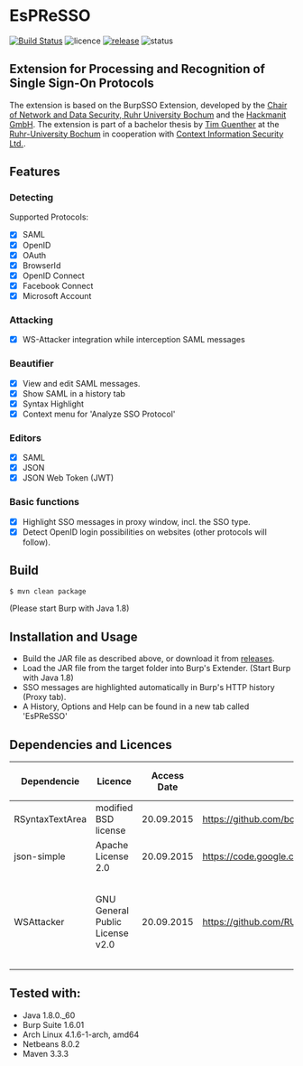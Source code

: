 # EsPReSSO
[![Build Status](https://travis-ci.org/RUB-NDS/BurpSSOExtension.svg?branch=master)](https://travis-ci.org/RUB-NDS/BurpSSOExtension)
![licence](https://img.shields.io/badge/License-GPLv2-brightgreen.svg)
[![release](https://img.shields.io/badge/Release-v2.0.2-blue.svg)](https://github.com/RUB-NDS/BurpSSOExtension/releases)
![status](https://img.shields.io/badge/Status-beta-yellow.svg)

## Extension for Processing and Recognition of Single Sign-On Protocols

The extension is based on the BurpSSO Extension, developed by the [Chair of Network and Data Security, Ruhr University 
Bochum](http://nds.rub.de/) and the [Hackmanit GmbH](http://hackmanit.de/). The extension is part of a bachelor thesis by [Tim Guenther](https://github.com/TimGuenther) at the [Ruhr-University Bochum](http://rub.de/) in cooperation with [Context Information Security Ltd.](http://contextis.com/).


## Features

### Detecting
Supported Protocols:
- [x] SAML
- [x] OpenID
- [x] OAuth
- [x] BrowserId
- [x] OpenID Connect
- [x] Facebook Connect
- [x] Microsoft Account

### Attacking
- [x] WS-Attacker integration while interception SAML messages

### Beautifier
- [x] View and edit SAML messages.
- [x] Show SAML in a history tab
- [x] Syntax Highlight
- [x] Context menu for 'Analyze SSO Protocol'

### Editors
- [x] SAML
- [x] JSON
- [x] JSON Web Token (JWT)

### Basic functions
- [x] Highlight SSO messages in proxy window, incl. the SSO type.
- [x] Detect OpenID login possibilities on websites (other protocols will follow).

## Build
```bash
$ mvn clean package
```
(Please start Burp with Java 1.8)

## Installation and Usage

- Build the JAR file as described above, or download it from [releases](https://github.com/RUB-NDS/BurpSSOExtension/releases).
- Load the JAR file from the target folder into Burp's Extender. (Start Burp with Java 1.8)
- SSO messages are highlighted automatically in Burp's HTTP history (Proxy tab).
- A History, Options and Help can be found in a new tab called 'EsPReSSO'

## Dependencies and Licences

 Dependencie     | Licence                         | Access Date | Link                                          | Copyright (c) Date, Name                                             |
|-----------------|---------------------------------|-------------|-----------------------------------------------|----------------------------------------------------------------------|
| RSyntaxTextArea | modified BSD license            | 20.09.2015  | https://github.com/bobbylight/RSyntaxTextArea | 2012, Robert Futrell                                                 |
| json-simple     | Apache License 2.0              | 20.09.2015  | https://code.google.com/p/json-simple/        | Unkown, Yidong Fang                                                  |
| WSAttacker      | GNU General Public License v2.0 | 20.09.2015  | https://github.com/RUB-NDS/WS-Attacker/       | 2012, Christain Mainka, Andreas Falkenberg, Jurai Somorovski, et al. |

## Tested with:
- Java 1.8.0._60
- Burp Suite 1.6.01
- Arch Linux 4.1.6-1-arch, amd64
- Netbeans 8.0.2
- Maven 3.3.3


